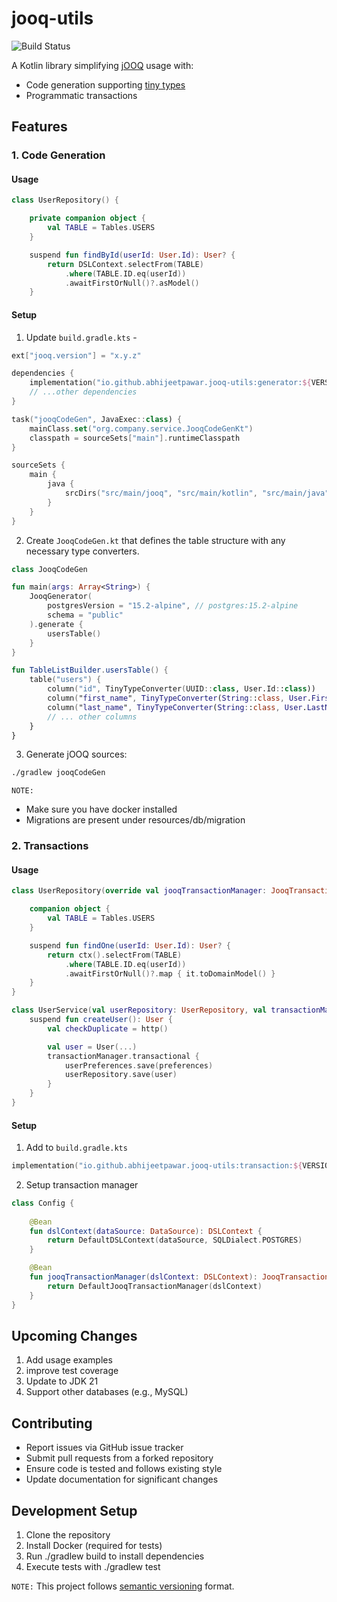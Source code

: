 # jooq-utils

![Build Status](https://github.com/abhijeetpawar/jooq-utils/actions/workflows/build.yml/badge.svg)

A Kotlin library simplifying [jOOQ](https://www.jooq.org/) usage with:

- Code generation supporting [tiny types](https://darrenhobbs.com/2007/04/11/tiny-types/)
- Programmatic transactions

## Features

### 1. Code Generation

#### Usage

```kotlin
class UserRepository() {

    private companion object {
        val TABLE = Tables.USERS
    }

    suspend fun findById(userId: User.Id): User? {
        return DSLContext.selectFrom(TABLE)
            .where(TABLE.ID.eq(userId))
            .awaitFirstOrNull()?.asModel()
    }
```

#### Setup

1. Update `build.gradle.kts` -

```kotlin
ext["jooq.version"] = "x.y.z"

dependencies {
    implementation("io.github.abhijeetpawar.jooq-utils:generator:${VERSION}")
    // ...other dependencies
}

task("jooqCodeGen", JavaExec::class) {
    mainClass.set("org.company.service.JooqCodeGenKt")
    classpath = sourceSets["main"].runtimeClasspath
}

sourceSets {
    main {
        java {
            srcDirs("src/main/jooq", "src/main/kotlin", "src/main/java")
        }
    }
}
```

2. Create `JooqCodeGen.kt` that defines the table structure with any necessary type converters.

```kotlin
class JooqCodeGen

fun main(args: Array<String>) {
    JooqGenerator(
        postgresVersion = "15.2-alpine", // postgres:15.2-alpine
        schema = "public"
    ).generate {
        usersTable()
    }
}

fun TableListBuilder.usersTable() {
    table("users") {
        column("id", TinyTypeConverter(UUID::class, User.Id::class))
        column("first_name", TinyTypeConverter(String::class, User.FirstName::class))
        column("last_name", TinyTypeConverter(String::class, User.LastName::class))
        // ... other columns    
    }
}
```

3. Generate jOOQ sources:

```bash
./gradlew jooqCodeGen
```

`NOTE:`
- Make sure you have docker installed
- Migrations are present under resources/db/migration

### 2. Transactions

#### Usage

```kotlin
class UserRepository(override val jooqTransactionManager: JooqTransactionManager) : AbstractJooqRepository() {

    companion object {
        val TABLE = Tables.USERS
    }

    suspend fun findOne(userId: User.Id): User? {
        return ctx().selectFrom(TABLE)
            .where(TABLE.ID.eq(userId))
            .awaitFirstOrNull()?.map { it.toDomainModel() }
    }
}
```

```kotlin
class UserService(val userRepository: UserRepository, val transactionManager: JooqTransactionManager) {
    suspend fun createUser(): User {
        val checkDuplicate = http()

        val user = User(...)
        transactionManager.transactional {
            userPreferences.save(preferences)
            userRepository.save(user)
        }
    }
}
```

#### Setup

1. Add to `build.gradle.kts`

```kotlin
implementation("io.github.abhijeetpawar.jooq-utils:transaction:${VERSION}")
```

2. Setup transaction manager

```kotlin
class Config {
    
    @Bean
    fun dslContext(dataSource: DataSource): DSLContext {
        return DefaultDSLContext(dataSource, SQLDialect.POSTGRES)
    }

    @Bean
    fun jooqTransactionManager(dslContext: DSLContext): JooqTransactionManager {
        return DefaultJooqTransactionManager(dslContext)
    }
}
```

## Upcoming Changes

1. Add usage examples 
2. improve test coverage
3. Update to JDK 21
4. Support other databases (e.g., MySQL)

## Contributing

- Report issues via GitHub issue tracker
- Submit pull requests from a forked repository
- Ensure code is tested and follows existing style
- Update documentation for significant changes

## Development Setup

1. Clone the repository
2. Install Docker (required for tests)
3. Run ./gradlew build to install dependencies
4. Execute tests with ./gradlew test

`NOTE:` This project follows [semantic versioning](https://semver.org/) format.

